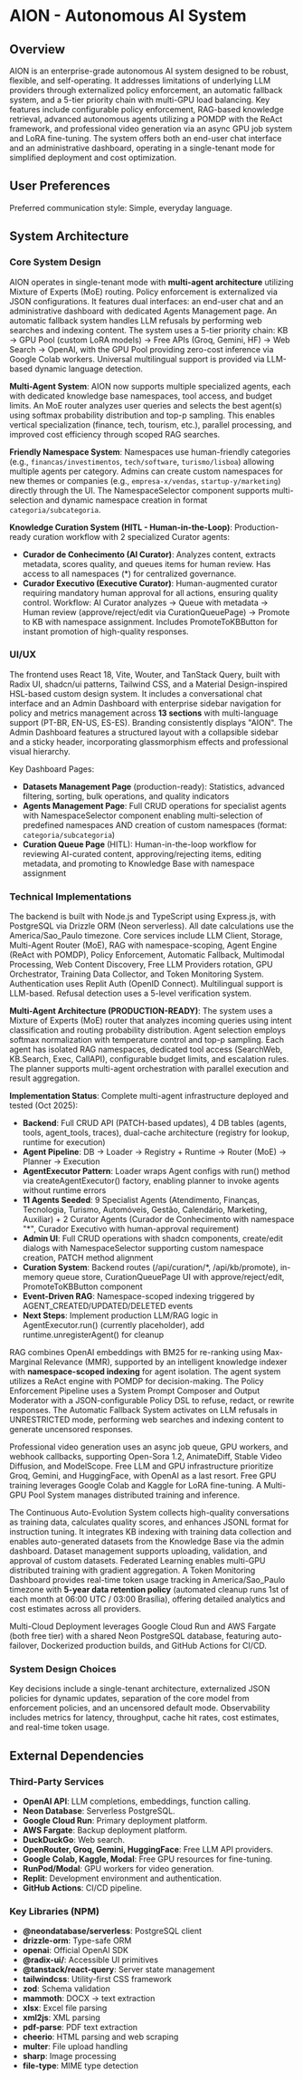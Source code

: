 # AION - Autonomous AI System

## Overview
AION is an enterprise-grade autonomous AI system designed to be robust, flexible, and self-operating. It addresses limitations of underlying LLM providers through externalized policy enforcement, an automatic fallback system, and a 5-tier priority chain with multi-GPU load balancing. Key features include configurable policy enforcement, RAG-based knowledge retrieval, advanced autonomous agents utilizing a POMDP with the ReAct framework, and professional video generation via an async GPU job system and LoRA fine-tuning. The system offers both an end-user chat interface and an administrative dashboard, operating in a single-tenant mode for simplified deployment and cost optimization.

## User Preferences
Preferred communication style: Simple, everyday language.

## System Architecture

### Core System Design
AION operates in single-tenant mode with **multi-agent architecture** utilizing Mixture of Experts (MoE) routing. Policy enforcement is externalized via JSON configurations. It features dual interfaces: an end-user chat and an administrative dashboard with dedicated Agents Management page. An automatic fallback system handles LLM refusals by performing web searches and indexing content. The system uses a 5-tier priority chain: KB → GPU Pool (custom LoRA models) → Free APIs (Groq, Gemini, HF) → Web Search → OpenAI, with the GPU Pool providing zero-cost inference via Google Colab workers. Universal multilingual support is provided via LLM-based dynamic language detection.

**Multi-Agent System**: AION now supports multiple specialized agents, each with dedicated knowledge base namespaces, tool access, and budget limits. An MoE router analyzes user queries and selects the best agent(s) using softmax probability distribution and top-p sampling. This enables vertical specialization (finance, tech, tourism, etc.), parallel processing, and improved cost efficiency through scoped RAG searches.

**Friendly Namespace System**: Namespaces use human-friendly categories (e.g., `financas/investimentos`, `tech/software`, `turismo/lisboa`) allowing multiple agents per category. Admins can create custom namespaces for new themes or companies (e.g., `empresa-x/vendas`, `startup-y/marketing`) directly through the UI. The NamespaceSelector component supports multi-selection and dynamic namespace creation in format `categoria/subcategoria`.

**Knowledge Curation System (HITL - Human-in-the-Loop)**: Production-ready curation workflow with 2 specialized Curator agents:
- **Curador de Conhecimento (AI Curator)**: Analyzes content, extracts metadata, scores quality, and queues items for human review. Has access to all namespaces (*) for centralized governance.
- **Curador Executivo (Executive Curator)**: Human-augmented curator requiring mandatory human approval for all actions, ensuring quality control.
Workflow: AI Curator analyzes → Queue with metadata → Human review (approve/reject/edit via CurationQueuePage) → Promote to KB with namespace assignment. Includes PromoteToKBButton for instant promotion of high-quality responses.

### UI/UX
The frontend uses React 18, Vite, Wouter, and TanStack Query, built with Radix UI, shadcn/ui patterns, Tailwind CSS, and a Material Design-inspired HSL-based custom design system. It includes a conversational chat interface and an Admin Dashboard with enterprise sidebar navigation for policy and metrics management across **13 sections** with multi-language support (PT-BR, EN-US, ES-ES). Branding consistently displays "AION". The Admin Dashboard features a structured layout with a collapsible sidebar and a sticky header, incorporating glassmorphism effects and professional visual hierarchy. 

Key Dashboard Pages:
- **Datasets Management Page** (production-ready): Statistics, advanced filtering, sorting, bulk operations, and quality indicators
- **Agents Management Page**: Full CRUD operations for specialist agents with NamespaceSelector component enabling multi-selection of predefined namespaces AND creation of custom namespaces (format: `categoria/subcategoria`)
- **Curation Queue Page** (HITL): Human-in-the-loop workflow for reviewing AI-curated content, approving/rejecting items, editing metadata, and promoting to Knowledge Base with namespace assignment

### Technical Implementations
The backend is built with Node.js and TypeScript using Express.js, with PostgreSQL via Drizzle ORM (Neon serverless). All date calculations use the America/Sao_Paulo timezone. Core services include LLM Client, Storage, Multi-Agent Router (MoE), RAG with namespace-scoping, Agent Engine (ReAct with POMDP), Policy Enforcement, Automatic Fallback, Multimodal Processing, Web Content Discovery, Free LLM Providers rotation, GPU Orchestrator, Training Data Collector, and Token Monitoring System. Authentication uses Replit Auth (OpenID Connect). Multilingual support is LLM-based. Refusal detection uses a 5-level verification system.

**Multi-Agent Architecture (PRODUCTION-READY)**: The system uses a Mixture of Experts (MoE) router that analyzes incoming queries using intent classification and routing probability distribution. Agent selection employs softmax normalization with temperature control and top-p sampling. Each agent has isolated RAG namespaces, dedicated tool access (SearchWeb, KB.Search, Exec, CallAPI), configurable budget limits, and escalation rules. The planner supports multi-agent orchestration with parallel execution and result aggregation.

**Implementation Status**: Complete multi-agent infrastructure deployed and tested (Oct 2025):
- **Backend**: Full CRUD API (PATCH-based updates), 4 DB tables (agents, tools, agent_tools, traces), dual-cache architecture (registry for lookup, runtime for execution)
- **Agent Pipeline**: DB → Loader → Registry + Runtime → Router (MoE) → Planner → Execution
- **AgentExecutor Pattern**: Loader wraps Agent configs with run() method via createAgentExecutor() factory, enabling planner to invoke agents without runtime errors
- **11 Agents Seeded**: 9 Specialist Agents (Atendimento, Finanças, Tecnologia, Turismo, Automóveis, Gestão, Calendário, Marketing, Auxiliar) + 2 Curator Agents (Curador de Conhecimento with namespace "*", Curador Executivo with human-approval requirement)
- **Admin UI**: Full CRUD operations with shadcn components, create/edit dialogs with NamespaceSelector supporting custom namespace creation, PATCH method alignment
- **Curation System**: Backend routes (/api/curation/*, /api/kb/promote), in-memory queue store, CurationQueuePage UI with approve/reject/edit, PromoteToKBButton component
- **Event-Driven RAG**: Namespace-scoped indexing triggered by AGENT_CREATED/UPDATED/DELETED events
- **Next Steps**: Implement production LLM/RAG logic in AgentExecutor.run() (currently placeholder), add runtime.unregisterAgent() for cleanup

RAG combines OpenAI embeddings with BM25 for re-ranking using Max-Marginal Relevance (MMR), supported by an intelligent knowledge indexer with **namespace-scoped indexing** for agent isolation. The agent system utilizes a ReAct engine with POMDP for decision-making. The Policy Enforcement Pipeline uses a System Prompt Composer and Output Moderator with a JSON-configurable Policy DSL to refuse, redact, or rewrite responses. The Automatic Fallback System activates on LLM refusals in UNRESTRICTED mode, performing web searches and indexing content to generate uncensored responses.

Professional video generation uses an async job queue, GPU workers, and webhook callbacks, supporting Open-Sora 1.2, AnimateDiff, Stable Video Diffusion, and ModelScope. Free LLM and GPU infrastructure prioritize Groq, Gemini, and HuggingFace, with OpenAI as a last resort. Free GPU training leverages Google Colab and Kaggle for LoRA fine-tuning. A Multi-GPU Pool System manages distributed training and inference.

The Continuous Auto-Evolution System collects high-quality conversations as training data, calculates quality scores, and enhances JSONL format for instruction tuning. It integrates KB indexing with training data collection and enables auto-generated datasets from the Knowledge Base via the admin dashboard. Dataset management supports uploading, validation, and approval of custom datasets. Federated Learning enables multi-GPU distributed training with gradient aggregation. A Token Monitoring Dashboard provides real-time token usage tracking in America/Sao_Paulo timezone with **5-year data retention policy** (automated cleanup runs 1st of each month at 06:00 UTC / 03:00 Brasília), offering detailed analytics and cost estimates across all providers.

Multi-Cloud Deployment leverages Google Cloud Run and AWS Fargate (both free tier) with a shared Neon PostgreSQL database, featuring auto-failover, Dockerized production builds, and GitHub Actions for CI/CD.

### System Design Choices
Key decisions include a single-tenant architecture, externalized JSON policies for dynamic updates, separation of the core model from enforcement policies, and an uncensored default mode. Observability includes metrics for latency, throughput, cache hit rates, cost estimates, and real-time token usage.

## External Dependencies

### Third-Party Services
- **OpenAI API**: LLM completions, embeddings, function calling.
- **Neon Database**: Serverless PostgreSQL.
- **Google Cloud Run**: Primary deployment platform.
- **AWS Fargate**: Backup deployment platform.
- **DuckDuckGo**: Web search.
- **OpenRouter, Groq, Gemini, HuggingFace**: Free LLM API providers.
- **Google Colab, Kaggle, Modal**: Free GPU resources for fine-tuning.
- **RunPod/Modal**: GPU workers for video generation.
- **Replit**: Development environment and authentication.
- **GitHub Actions**: CI/CD pipeline.

### Key Libraries (NPM)
- **@neondatabase/serverless**: PostgreSQL client
- **drizzle-orm**: Type-safe ORM
- **openai**: Official OpenAI SDK
- **@radix-ui/**: Accessible UI primitives
- **@tanstack/react-query**: Server state management
- **tailwindcss**: Utility-first CSS framework
- **zod**: Schema validation
- **mammoth**: DOCX → text extraction
- **xlsx**: Excel file parsing
- **xml2js**: XML parsing
- **pdf-parse**: PDF text extraction
- **cheerio**: HTML parsing and web scraping
- **multer**: File upload handling
- **sharp**: Image processing
- **file-type**: MIME type detection